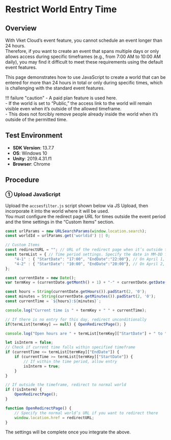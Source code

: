# Restrict World Entry Time

## Overview

With Vket Cloud’s event feature, you cannot schedule an event longer than 24 hours.  
Therefore, if you want to create an event that spans multiple days or only allows access during specific timeframes (e.g., from 7:00 AM to 10:00 AM daily), you may find it difficult to meet these requirements using the default event features.

This page demonstrates how to use JavaScript to create a world that can be entered for more than 24 hours in total or only during specific times, which is challenging with the standard event features.

!!! failure "caution"
    - A paid plan feature is used here.<br>
    - If the world is set to “Public,” the access link to the world will remain visible even when it’s outside of the allowed timeframe.<br>
    - This does not forcibly remove people already inside the world when it’s outside of the permitted time.

## Test Environment

- **SDK Version**: 13.7.7  
- **OS**: Windows 10  
- **Unity**: 2019.4.31.f1  
- **Browser**: Chrome  

## Procedure

### ① Upload JavaScript

Upload the `accsesfilter.js` script shown below via JS Upload, then incorporate it into the world where it will be used.  
You must configure the redirect page URL for times outside the event period and the time settings in the “Custom Items” section.

```javascript
const urlParams = new URLSearchParams(window.location.search);
const worldId = urlParams.get('worldid') || 0;

// Custom Items
const redirectURL = ""; // URL of the redirect page when it’s outside the event time
const termList = { // Time period settings. Specify the date in MM-DD format, and the start and end times in hh:mm format.
    "4-1" : { "StartDate": "17:00", "EndDate":"22:00"}, // On April 1, entry is allowed from 17:00 to 22:00
    "4-2" : { "StartDate": "10:00", "EndDate":"20:00"}, // On April 2, entry is allowed from 10:00 to 20:00
};

const currentDate = new Date();
var termKey = (currentDate.getMonth() + 1) + "-" + currentDate.getDate();

const hours = String(currentDate.getHours()).padStart(2, '0');
const minutes = String(currentDate.getMinutes()).padStart(2, '0');
const currentTime = `${hours}:${minutes}`;

console.log("Current time is " + termKey + " " + currentTime);

// If there is no entry for this day, redirect unconditionally
if(termList[termKey] == null) { OpenRedirectPage(); }

console.log("Open hours are " + termList[termKey]["StartDate"] + " to " + termList[termKey]["EndDate"]);

let isInterm = false;
// Check if current time falls within specified timeframe
if (currentTime <= termList[termKey]["EndDate"]) {
    if (currentTime >= termList[termKey]["StartDate"]) {
        // If within the time period, allow entry
        isInterm = true;
    }
}

// If outside the timeframe, redirect to normal world
if (!isInterm) {
    OpenRedirectPage();
}

function OpenRedirectPage() {
    // Specify the normal world’s URL if you want to redirect there
    window.location.href = redirectURL;
}
```

The settings will be complete once you integrate the above.